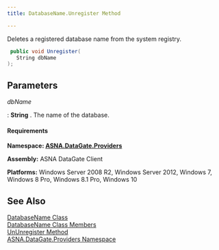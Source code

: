 ```yaml
---
title: DatabaseName.Unregister Method

---
```


Deletes a registered database name from the system registry. 

```cs
 public void Unregister(
   String dbName
);
```

## Parameters



 *dbName* 

: 
 **String** . The name of the database. 


#### Requirements
**Namespace: [ ASNA.DataGate.Providers](datagate-providers-namespace.html)** 

**Assembly:** ASNA DataGate Client 

**Platforms:** Windows Server 2008 R2, Windows Server 2012, Windows 7, Windows 8 Pro, Windows 8.1 Pro, Windows 10
## See Also


[DatabaseName Class](database-name-class.html)
      <br />
[DatabaseName Class Members](database-name-members.html)
      <br />
[UnUnregister Method](dcsDatabaseNameClassUnUnregisterMethod.html)
      <br />
[ASNA.DataGate.Providers Namespace](datagate-providers-namespace.html)

